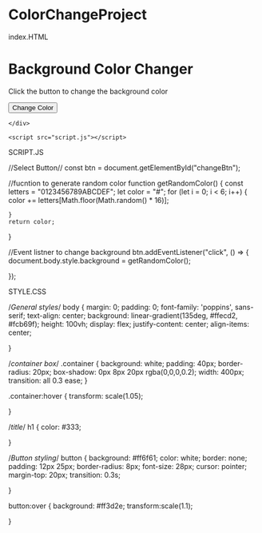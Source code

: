 # ColorChangeProject

index.HTML

<!DOCTYPE html>
<html lang="en">
<head>
    <meta charset="UTF-8">
    <meta name="viewport" content="width=device-width, initial-scale=1.0">
    <title>Document</title>
    <link rel="stylesheet" href="style.css">
    <title>Color Changer App</title>
</head>
<body>
    <div class="container">
    <h1>Background Color Changer</h1>
    <p>Click the button to change the background color</p>
    <button id="changeBtn">Change Color</button>

    </div>
    
    <script src="script.js"></script>
</body>
</html>





SCRIPT.JS

//Select Button//
const btn =
document.getElementById("changeBtn");

//fucntion to generate random color
function getRandomColor() {
    const letters = "0123456789ABCDEF";
    let color = "#";
    for (let i = 0; i < 6; i++) {
        color +=
letters[Math.floor(Math.random() * 16)];


    }
    return color;

}


//Event listner to change background
btn.addEventListener("click", () => {
    document.body.style.background = 
    getRandomColor();

});




STYLE.CSS

/*General styles*/
body {
    margin: 0;
    padding: 0;
    font-family: 'poppins', sans-serif;
    text-align: center;
    background: linear-gradient(135deg, #ffecd2, #fcb69f);
    height: 100vh;
    display: flex;
    justify-content: center;
    align-items: center;

}

/*container box*/
.container {
    background: white;
    padding: 40px;
    border-radius: 20px;
    box-shadow: 0px 8px 20px rgba(0,0,0,0.2);
    width: 400px;
    transition: all 0.3 ease;
}

.container:hover {
    transform: scale(1.05);

}

/*title*/
h1 {
    color: #333;

}

/*Button styling*/
button {
    background: #ff6f61;
    color: white;
    border: none;
    padding: 12px 25px;
    border-radius: 8px;
    font-size: 28px;
    cursor: pointer;
    margin-top: 20px;
    transition: 0.3s;

}

button:over {
    background: #ff3d2e;
    transform:scale(1.1);


}




